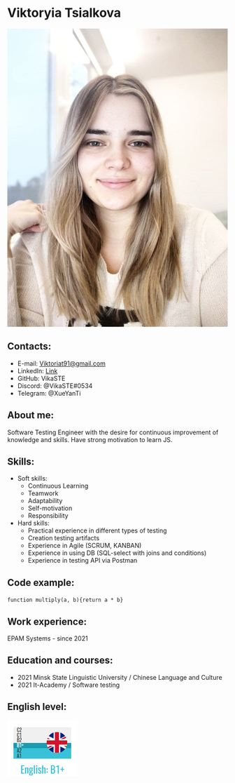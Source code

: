 # Viktoryia Tsialkova
![level](\images\me.jpg "My photo")
## Contacts:
* E-mail: Viktoriat91@gmail.com
* LinkedIn: [Link](https://www.linkedin.com/in/viktoryia-tsialkova-614907204/)
* GitHub: VikaSTE
* Discord: @VikaSTE#0534
* Telegram: @XueYanTi
## About me:
Software Testing Engineer with the desire for continuous improvement of knowledge and skills. Have strong motivation to learn JS.
## Skills:
* Soft skills:
    + Continuous Learning
    + Teamwork
    + Adaptability
    + Self-motivation
    + Responsibility
* Hard skills:
    + Practical experience in different types of testing
    + Creation testing artifacts
    + Experience in Agile (SCRUM, KANBAN)
    + Experience in using DB (SQL-select with joins and conditions)
    + Experience in testing API via Postman
## Code example:
`function multiply(a, b){return a * b}`
## Work experience:
EPAM Systems - since 2021
## Education and courses:
* 2021 Minsk State Linguistic University / Chinese Language and Culture
* 2021 It-Academy / Software testing 
## English level:
![level](\images\level.png "Level")
